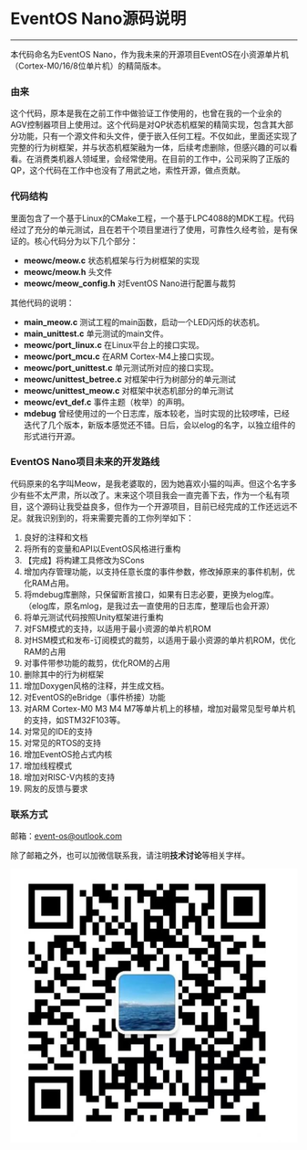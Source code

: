 # EventOS Nano源码说明
-------
本代码命名为EventOS Nano，作为我未来的开源项目EventOS在小资源单片机（Cortex-M0/16/8位单片机）的精简版本。

### 由来
这个代码，原本是我在之前工作中做验证工作使用的，也曾在我的一个业余的AGV控制器项目上使用过。这个代码是对QP状态机框架的精简实现，包含其大部分功能，只有一个源文件和头文件，便于嵌入任何工程。不仅如此，里面还实现了完整的行为树框架，并与状态机框架融为一体，后续考虑删除，但感兴趣的可以看看。在消费类机器人领域里，会经常使用。在目前的工作中，公司采购了正版的QP，这个代码在工作中也没有了用武之地，索性开源，做点贡献。

### 代码结构
里面包含了一个基于Linux的CMake工程，一个基于LPC4088的MDK工程。代码经过了充分的单元测试，且在若干个项目里进行了使用，可靠性久经考验，是有保证的。核心代码分为以下几个部分：
+ **meowc/meow.c**
状态机框架与行为树框架的实现
+ **meowc/meow.h**
头文件
+ **meowc/meow_config.h**
对EventOS Nano进行配置与裁剪

其他代码的说明：
+ **main_meow.c**
测试工程的main函数，启动一个LED闪烁的状态机。
+ **main_unittest.c**
单元测试的main文件。
+ **meowc/port_linux.c**
在Linux平台上的接口实现。
+ **meowc/port_mcu.c**
在ARM Cortex-M4上接口实现。
+ **meowc/port_unittest.c**
单元测试所对应的接口实现。
+ **meowc/unittest_betree.c**
对框架中行为树部分的单元测试
+ **meowc/unittest_meow.c**
对框架中状态机部分的单元测试
+ **meowc/evt_def.c**
事件主题（枚举）的声明。
+ **mdebug**
曾经使用过的一个日志库，版本较老，当时实现的比较啰嗦，已经迭代了几个版本，新版本感觉还不错。日后，会以elog的名字，以独立组件的形式进行开源。

### EventOS Nano项目未来的开发路线
代码原来的名字叫Meow，是我老婆取的，因为她喜欢小猫的叫声。但这个名字多少有些不太严肃，所以改了。末来这个项目我会一直完善下去，作为一个私有项目，这个源码让我受益良多，但作为一个开源项目，目前已经完成的工作还远远不足。就我识别到的，将来需要完善的工你列举如下：
1. 良好的注释和文档
1. 将所有的变量和API以EventOS风格进行重构
1. 【完成】将构建工具修改为SCons
1. 增加内存管理功能，以支持任意长度的事件参数，修改掉原来的事件机制，优化RAM占用。
1. 将mdebug库删除，只保留断言接口，如果有日志必要，更换为elog库。（elog库，原名mlog，是我过去一直使用的日志库，整理后也会开源）
1. 将单元测试代码按照Unity框架进行重构
1. 对FSM模式的支持，以适用于最小资源的单片机ROM
1. 对HSM模式和发布-订阅模式的裁剪，以适用于最小资源的单片机ROM，优化RAM的占用
1. 对事件带参功能的裁剪，优化ROM的占用
1. 删除其中的行为树框架
1. 增加Doxygen风格的注释，并生成文档。
1. 对EventOS的eBridge（事件桥接）功能
1. 对ARM Cortex-M0 M3 M4 M7等单片机上的移植，增加对最常见型号单片机的支持，如STM32F103等。
1. 对常见的IDE的支持
1. 对常见的RTOS的支持
1. 增加EventOS抢占式内核
1. 增加线程模式
1. 增加对RISC-V内核的支持
1. 网友的反馈与要求

### 联系方式
邮箱：event-os@outlook.com

除了邮箱之外，也可以加微信联系我，请注明**技术讨论**等相关字样。

![avatar](/documentation/figures/wechat.jpg)